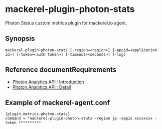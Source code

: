 mackerel-plugin-photon-stats
=====================

Photon Status custom metrics plugin for mackerel.io agent.

## Synopsis

```shell
mackerel-plugin-photon-stats [-region=<region>] [-appid=<application id>] [-token=<auth token>] [-timeout=<seconds>] [-log] 
```

## Reference documentRequirements

- [Photon Analytics API : Introduction](http://doc-api.photonengine.com/ja-jp/analytics-api/current/intro.html)
- [Photon Analytics API : Detail](http://doc-api.photonengine.com/ja-jp/analytics-api/current/)

## Example of mackerel-agent.conf

```
[plugin.metrics.photon-stats]
command = "mackerel-plugin-photon-stats -region jp -appid xxxxxxxx -token **********
```


